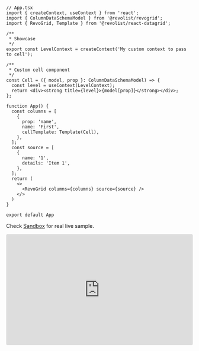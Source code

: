 <!--@include: ../parts/renderer.header.md-->

```tsx{5,15-18,25}

// App.tsx
import { createContext, useContext } from 'react';
import { ColumnDataSchemaModel } from '@revolist/revogrid';
import { RevoGrid, Template } from '@revolist/react-datagrid';

/**
 * Showcase
 */
export const LevelContext = createContext('My custom context to pass to cell');

/**
 * Custom cell component
 */
const Cell = ({ model, prop }: ColumnDataSchemaModel) => {
  const level = useContext(LevelContext);
  return <div><strong title={level}>{model[prop]}</strong></div>;
};

function App() {
  const columns = [
    {
      prop: 'name',
      name: 'First',
      cellTemplate: Template(Cell),
    },
  ];
  const source = [
    {
      name: '1',
      details: 'Item 1',
    },
  ];
  return (
    <>
      <RevoGrid columns={columns} source={source} />
    </>
  )
}

export default App

```


Check [Sandbox](https://codesandbox.io/s/Revogrid-react-g3ygo?file=/src/App.js) for real live sample.
<demo-react/>

<ClientOnly>
  <div class="tile">
    <iframe src="https://codesandbox.io/embed/Revogrid-react-g3ygo?fontsize=14&hidenavigation=1&theme=dark"
     style="width:100%; height:300px; border:0; border-radius: 4px; overflow:hidden;"
     title="Revogrid-React"
     allow="accelerometer; ambient-light-sensor; camera; encrypted-media; geolocation; gyroscope; hid; microphone; midi; payment; usb; vr; xr-spatial-tracking"
     sandbox="allow-forms allow-modals allow-popups allow-presentation allow-same-origin allow-scripts"></iframe>
  </div>
</ClientOnly>